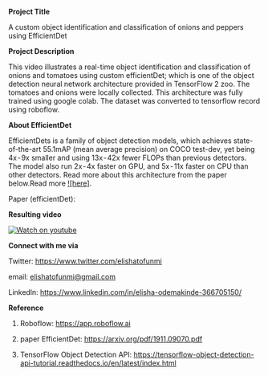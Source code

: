 **Project Title**

A custom object identification and classification of onions and peppers using EfficientDet 

**Project Description**

This video illustrates a real-time object identification and classification of onions and tomatoes using custom efficientDet; which is one of the object detection neural network architecture provided in TensorFlow 2 zoo. The tomatoes and onions were locally collected. This architecture was fully trained using google colab. The dataset was converted to tensorflow record using roboflow. 

**About EfficientDet**

EfficientDets is a family of object detection models, which achieves state-of-the-art 55.1mAP (mean average precision) on COCO test-dev, yet being 4x - 9x smaller and using 13x - 42x fewer FLOPs than previous detectors. The model also run 2x - 4x faster on GPU, and 5x - 11x faster on CPU than other detectors. Read more about this architecture from the paper below.Read more [![here]](https://arxiv.org/pdf/1911.09070.pdf).

Paper (efficientDet):  

**Resulting video**

[![Watch on youtube](https://img.youtube.com/vi/_0C1hfZpQo0/hqdefault.jpg)](https://www.youtube.com/watch?v=_0C1hfZpQo0)

**Connect with me via**

Twitter: https://www.twitter.com/elishatofunmi 

email: elishatofunmi@gmail.com 

Linkedln: https://www.linkedin.com/in/elisha-odemakinde-366705150/

**Reference**

1. Roboflow: https://app.roboflow.ai 

2. paper EfficientDet: https://arxiv.org/pdf/1911.09070.pdf 

3. TensorFlow Object Detection API: https://tensorflow-object-detection-api-tutorial.readthedocs.io/en/latest/index.html 

